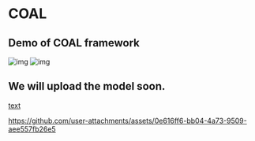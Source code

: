 # COAL
## Demo of COAL framework
![img](images/show1-1.gif)
![img](images/show2-1.gif)
## We will upload the model soon.

[text](https://1drv.ms/f/s!Avelnwj9jiVSiZpPzkjy74ZmzXGHzA?e=6ooSSe)

https://github.com/user-attachments/assets/0e616ff6-bb04-4a73-9509-aee557fb26e5